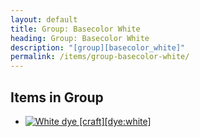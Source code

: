 ```yaml
---
layout: default
title: Group: Basecolor White
heading: Group: Basecolor White
description: "[group][basecolor_white]"
permalink: /items/group-basecolor-white/
---
```



## Items in Group

<ul class="list-items clearfix">
    <li><a href="{{site.baseurl}}/items/dye-white/"><img src="{{site.baseurl}}/assets/img/items/textures/dye_white.png" data-toggle="tooltip" title="White dye [craft][dye:white]"></a></li>
</ul>
